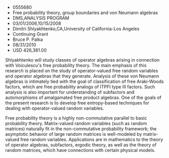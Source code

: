 
* 0555680
* Free probability theory, group boundaries and von Neumann algebras
* DMS,ANALYSIS PROGRAM
* 03/01/2006,10/15/2008
* Dimitri Shlyakhtenko,CA,University of California-Los Angeles
* Continuing Grant
* Bruce P. Palka
* 08/31/2010
* USD 426,381.00

Shlyakhtenko will study classes of operator algebras arising in connection with
Voiculescu's free probability theory. The main emphasis of this research is
placed on the study of operator-valued free random variables and operator
algebras that they generate. Analysis of these von Neumann algebras is
intimately tied with the goal of classification of free Araki-Woods factors,
which are free probability analogs of ITPFI type III factors. Such analysis is
also important for understanding of subfactors and automorphisms of amalgamated
free product algebras. One of the goals of the present research is to develop
free entropy-based techniques for dealing with operator-valued random variables.

Free probability theory is a highly non-commutative parallel to basic
probability theory. Matrix-valued random variables (such as random matrices)
naturally fit in the non-commutative probability framework; the asymptotic
behavior of large random matrices is well-modeled by matrix-valued free random
variables. Applications are in mathematics to the theory of operator algebras,
subfactors, ergodic theory, as well as the theory of random matrices, which have
connections with certain physical models.
